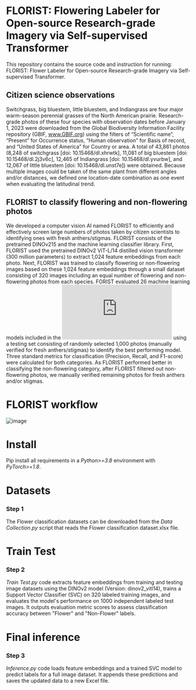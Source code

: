 # FLORIST: Flowering Labeler for Open-source Research-grade Imagery via Self-supervised Transformer 
This repository contains the source code and instruction for running: FLORIST: Flower Labeler for Open-source Research-grade Imagery via Self-supervised Transformer.

## Citizen science observations
Switchgrass, big bluestem, little bluestem, and Indiangrass are four major warm-season perennial grasses of the North American prairie. Research-grade photos of these four species with observation dates before January 1, 2023 were downloaded from the Global Biodiversity Information Facility repository (GBIF, www.GBIF.org) using the filters of “Scientific name”, “Present” for Occurrence status, “Human observation” for Basis of record, and “United States of America” for Country or area. A total of 43,861 photos (8,248 of switchgrass [doi: 10.15468/dl.xhrwtk], 11,081 of big bluestem [doi: 10.15468/dl.2j3v6c], 12,465 of Indiangrass [doi: 10.15468/dl.yvurbw], and 12,067 of little bluestem [doi: 10.15468/dl.unst7e]) were obtained. Because multiple images could be taken of the same plant from different angles and/or distances, we defined one location-date combination as one event when evaluating the latitudinal trend.

## FLORIST to classify flowering and non-flowering photos
We developed a computer vision AI named FLORIST to efficiently and effectively screen large numbers of photos taken by citizen scientists to identifying ones with fresh anthers/stigmas. FLORIST consists of the pretrained DINOv215 and the machine learning classifier library. First, FLORIST used the pretrained DINOv2 ViT-L/14 distilled vision transformer (300 million parameters) to extract 1,024 feature embeddings from each photo. Next, FLORIST was trained to classify flowering or non-flowering images based on these 1,024 feature embeddings through a small dataset consisting of 320 images including an equal number of flowering and non-flowering photos from each species. FORIST evaluated 26 machine learning models included in the ![Lazy Predict library](https://lazypredict.readthedocs.io/en/latest/index.html) using a testing set consisting of randomly selected 1,000 photos (manually verified for fresh anthers/stigmas) to identify the best performing model. Three standard metrics for classification (Precision, Recall, and F1-score) were calculated for both categories. As FLORIST performed better in classifying the non-flowering category, after FLORIST filtered out non-flowering photos, we manually verified remaining photos for fresh anthers and/or stigmas.

# FLORIST workflow
![image](https://github.com/user-attachments/assets/dfe5c489-f717-44b3-81f9-cff16164db6c)

# Install
Pip install all requirements in a *Python>=3.8* environment with *PyTorch>=1.8*.

# Datasets
### Step 1
The Flower classification datasets can be downloaded from the *Data Collection.py* script that reads the Flower classification dataset.xlsx file.

# Train Test
### Step 2
*Train Test.py* code extracts feature embeddings from training and testing image datasets using the DINOv2 model (Version: dinov2_vitl14), trains a Support Vector Classifier (SVC) on 320 labeled training images, and evaluates the model's performance on 1000 independent labeled test images. It outputs evaluation metric scores to assess classification accuracy between "Flower" and "Non-Flower" labels.

# Final inference
### Step 3
*Inference.py* code loads feature embeddings and a trained SVC model to predict labels for a full image dataset. It appends these predictions and saves the updated data to a new Excel file.
